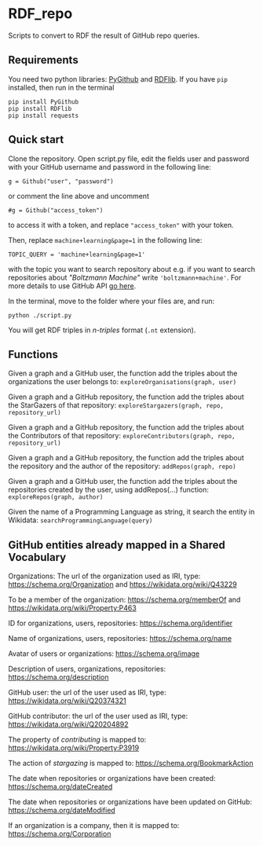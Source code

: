 # RDF_repo
Scripts to convert to RDF the result of GitHub repo queries.

## Requirements
You need two python libraries: [PyGithub](https://pygithub.readthedocs.io/en/latest/introduction.html) and [RDFlib](https://rdflib.readthedocs.io/en/stable/). If you have `pip` installed, then run in the terminal
```
pip install PyGithub
pip install RDFlib
pip install requests
```

## Quick start
Clone the repository. Open script.py file, edit the fields user and password with your GitHub username and password in the following line:

```g = Github("user", "password")```

or comment the line above and uncomment 

```#g = Github("access_token") ```

to access it with a token, and replace `"access_token"` with your token.

Then, replace `machine+learning&page=1` in the following line: 

```TOPIC_QUERY = 'machine+learning&page=1'```

with the topic you want to search repository about e.g. if you want to search repositories about _"Boltzmann Machine"_ write `'boltzmann+machine'`. For more details to use GitHub API [go here](https://developer.github.com/v3/search/#search-repositories).

In the terminal, move to the folder where your files are, and run:

```python ./script.py```

You will get RDF triples in *n-triples* format (`.nt` extension). 

## Functions

Given a graph and a GitHub user, the function add the triples about the organizations the user belongs to:
```exploreOrganisations(graph, user)```

Given a graph and a GitHub repository, the function add the triples about the StarGazers of that repository:
```exploreStargazers(graph, repo, repository_url)```

Given a graph and a GitHub repository, the function add the triples about the Contributors of that repository:
```exploreContributors(graph, repo, repository_url)```

Given a graph and a GitHub repository, the function add the triples about the repository and the author of the repository:
```addRepos(graph, repo)```
    
Given a graph and a GitHub user, the function add the triples about the repositories created by the user, using addRepos(...) function:
```exploreRepos(graph, author)```

Given the name of a Programming Language as string, it search the entity in Wikidata:
```searchProgrammingLanguage(query)```

## GitHub entities already mapped in a Shared Vocabulary

Organizations: The url of the organization used as IRI, type: https://schema.org/Organization and https://wikidata.org/wiki/Q43229

To be a member of the organization: https://schema.org/memberOf and https://wikidata.org/wiki/Property:P463

ID for organizations, users, repositories: https://schema.org/identifier

Name of organizations, users, repositories: https://schema.org/name

Avatar of users or organizations: https://schema.org/image

Description of users, organizations, repositories: https://schema.org/description

GitHub user: the url of the user used as IRI, type: https://wikidata.org/wiki/Q20374321

GitHub contributor: the url of the user used as IRI, type: https://wikidata.org/wiki/Q20204892

The property of *contributing* is mapped to: https://wikidata.org/wiki/Property:P3919

The action of *stargazing* is mapped to: https://schema.org/BookmarkAction

The date when repositories or organizations have been created: https://schema.org/dateCreated

The date when repositories or organizations have been updated on GitHub: https://schema.org/dateModified

If an organization is a company, then it is mapped to: https://schema.org/Corporation

